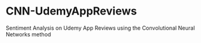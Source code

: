 # CNN-UdemyAppReviews
Sentiment Analysis on Udemy App Reviews using the Convolutional Neural Networks method
